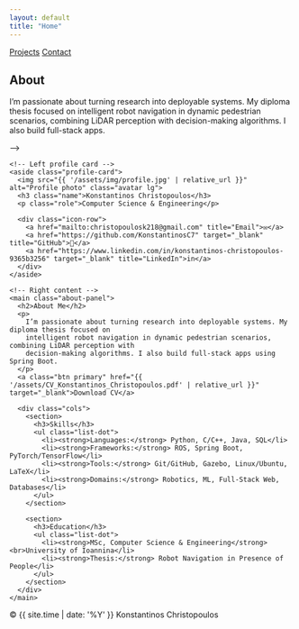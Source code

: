 ```yaml
---
layout: default
title: "Home"
---
```


<!-- Custom CSS -->
<link rel="stylesheet" href="{{ 'assets/css/style.css' | relative_url }}">

<!-- Top Navigation -->
<nav class="navbar">
  <div class="links">
    <a href="{{ '/projects' | relative_url }}">Projects</a>
    <a href="{{ '/contact' | relative_url }}">Contact</a>
  </div>
</nav>

<!-- Hero 
<header class="hero">
  <img src="{{ '/assets/img/profile.jpg' | relative_url }}" alt="Profile photo" class="avatar">
  <h1>Konstantinos Christopoulos</h1>
  <p class="tagline">Computer Engineering & Informatics Graduate — building intelligent systems in <strong>Robotics</strong>, <strong>ML</strong>, and <strong>Full-Stack</strong>.</p>
  <div class="cta">
    <a class="btn primary" href="{{ '/assets/CV_Konstantinos_Christopoulos.pdf' | relative_url }}" target="_blank">Download CV</a>
    <a class="btn" href="https://github.com/KonstantinosC7" target="_blank">GitHub</a>
    <a class="btn" href="https://www.linkedin.com/in/konstantinos-christopoulos-9365b3256" target="_blank">LinkedIn</a>
    <a class="btn ghost" href="mailto:christopoulosk218@gmail.com">Email me</a>
  </div>

  <div class="badges">
    <img alt="Python" src="https://img.shields.io/badge/Python-3776AB?logo=python&logoColor=white">
    <img alt="ROS" src="https://img.shields.io/badge/ROS-22314E?logo=ros&logoColor=white">
    <img alt="Spring Boot" src="https://img.shields.io/badge/Spring%20Boot-6DB33F?logo=springboot&logoColor=white">
    <img alt="Git" src="https://img.shields.io/badge/Git-F05032?logo=git&logoColor=white">
  </div>
</header>


<!-- About -->
<section class="section">
  <h2>About</h2>
  <p>
    I’m passionate about turning research into deployable systems. My diploma thesis focused on intelligent robot navigation in dynamic pedestrian scenarios,
    combining LiDAR perception with decision-making algorithms. I also build full-stack apps.
  </p>
</section>-->

<section class="section">
  <div class="about-wrap">

    <!-- Left profile card -->
    <aside class="profile-card">
      <img src="{{ '/assets/img/profile.jpg' | relative_url }}" alt="Profile photo" class="avatar lg">
      <h3 class="name">Konstantinos Christopoulos</h3>
      <p class="role">Computer Science & Engineering</p>

      <div class="icon-row">
        <a href="mailto:christopoulosk218@gmail.com" title="Email">✉️</a>
        <a href="https://github.com/KonstantinosC7" target="_blank" title="GitHub">🐙</a>
        <a href="https://www.linkedin.com/in/konstantinos-christopoulos-9365b3256" target="_blank" title="LinkedIn">in</a>
      </div>
    </aside>

    <!-- Right content -->
    <main class="about-panel">
      <h2>About Me</h2>
      <p>
        I’m passionate about turning research into deployable systems. My diploma thesis focused on
        intelligent robot navigation in dynamic pedestrian scenarios, combining LiDAR perception with
        decision-making algorithms. I also build full-stack apps using Spring Boot.
      </p>
      <a class="btn primary" href="{{ '/assets/CV_Konstantinos_Christopoulos.pdf' | relative_url }}" target="_blank">Download CV</a>

      <div class="cols">
        <section>
          <h3>Skills</h3>
          <ul class="list-dot">
            <li><strong>Languages:</strong> Python, C/C++, Java, SQL</li>
            <li><strong>Frameworks:</strong> ROS, Spring Boot, PyTorch/TensorFlow</li>
            <li><strong>Tools:</strong> Git/GitHub, Gazebo, Linux/Ubuntu, LaTeX</li>
            <li><strong>Domains:</strong> Robotics, ML, Full-Stack Web, Databases</li>
          </ul>
        </section>

        <section>
          <h3>Education</h3>
          <ul class="list-dot">
            <li><strong>MSc, Computer Science & Engineering</strong><br>University of Ioannina</li>
            <li><strong>Thesis:</strong> Robot Navigation in Presence of People</li>
          </ul>
        </section>
      </div>
    </main>

  </div>
</section>

<!-- Footer -->
<footer class="footer">
  <span>© {{ site.time | date: '%Y' }} Konstantinos Christopoulos</span>
</footer>
